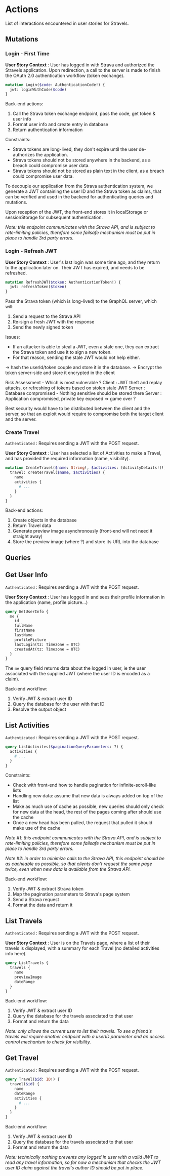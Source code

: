 # Actions

List of interactions encountered in user stories for Stravels.

## Mutations

### Login - First Time

**User Story Context** : User has logged in with Strava and authorized the
Stravels application. Upon redirection, a call to the server is made to finish
the OAuth 2.0 authentication workflow (token exchange).

```graphql
mutation Login($code: AuthenticationCode!) {
  jwt: loginWithCode($code)
}
```

Back-end actions:
1. Call the Strava token exchange endpoint, pass the code, get token & user info
2. Format user info and create entry in database
3. Return authentication information

Constraints:
* Strava tokens are long-lived, they don't expire until the user de-authorizes the application.
* Strava tokens should not be stored anywhere in the backend, as a breach could compromise user data.
* Strava tokens should not be stored as plain text in the client, as a breach could compromise user data.

To decouple our application from the Strava authentication system, we generate a
JWT containing the user ID and the Strava token as claims, that can be verified
and used in the backend for authenticating queries and mutations.

Upon reception of the JWT, the front-end stores it in localStorage or sessionStorage
for subsequent authentication.

*Note: this endpoint communicates with the Strava API, and is subject to rate-limiting policies, therefore some failsafe mechanism must be put in place to handle 3rd party errors.*

### Login - Refresh JWT

**User Story Context** : User's last login was some time ago, and they return to
the application later on. Their JWT has expired, and needs to be refreshed.

```graphql
mutation RefreshJWT($token: AuthenticationToken!) {
  jwt: refreshToken($token)
}
```

Pass the Strava token (which is long-lived) to the GraphQL server, which will:
1. Send a request to the Strava API
2. Re-sign a fresh JWT with the response
3. Send the newly signed token

Issues:
- If an attacker is able to steal a JWT, even a stale one, they can extract the Strava token and use it to sign a new token.
- For that reason, sending the stale JWT would not help either.

-> hash the userId/token couple and store it in the database.
-> Encrypt the token server-side and store it encrypted in the client

Risk Assessment - Which is most vulnerable ?
Client : JWT theft and replay attacks, or refreshing of tokens based on stolen stale JWT
Server : Database compromised - Nothing sensitive should be stored there
Server : Application compromised, private key exposed => game over ?

Best security would have to be distributed between the client and the server, so
that an exploit would require to compromise both the target client and the server.

### Create Travel

`Authenticated` : Requires sending a JWT with the POST request.

**User Story Context** : User has selected a list of Activities to make a Travel,
and has provided the required information (name, visibility).

```graphql
mutation CreateTravel($name: String!, $activities: [ActivityDetails!]!) {
  travel: createTravel($name, $activities) {
    name
    activities {
      # ...
    }
  }
}
```

Back-end actions:
1. Create objects in the database
2. Return Travel data
3. Generate preview image asynchronously (front-end will not need it straight away)
4. Store the preview image (where ?) and store its URL into the database

## Queries

## Get User Info

`Authenticated` : Requires sending a JWT with the POST request.

**User Story Context** : User has logged in and sees their profile information
in the application (name, profile picture...)

```graphql
query GetUserInfo {
  me {
    id
    fullName
    firstName
    lastName
    profilePicture
    lastLogin(tz: Timezone = UTC)
    createdAt(tz: Timezone = UTC)
  }
}
```

The `me` query field returns data about the logged in user, ie the user associated
with the supplied JWT (where the user ID is encoded as a claim).

Back-end workflow:
1. Verify JWT & extract user ID
2. Query the database for the user with that ID
3. Resolve the output object

## List Activities

`Authenticated` : Requires sending a JWT with the POST request.

```graphql
query ListActivites($paginationQueryParameters: ?) {
  activities {
    # ...
  }
}
```

Constraints:
* Check with front-end how to handle pagination for infinite-scroll-like lists
* Handling new data: assume that new data is always added on top of the list
* Make as much use of cache as possible, new queries should only check for new data at the head, the rest of the pages coming after should use the cache
* Once a new head has been pulled, the request that pulled it should make use of the cache

*Note #1: this endpoint communicates with the Strava API, and is subject to rate-limiting policies, therefore some failsafe mechanism must be put in place to handle 3rd party errors.*

*Note #2: in order to minimize calls to the Strava API, this endpoint should be as cacheable as possible, so that clients don't request the same page twice, even when new data is available from the Strava API.*

Back-end workflow:
1. Verify JWT & extract Strava token
2. Map the pagination parameters to Strava's page system
3. Send a Strava request
4. Format the data and return it

## List Travels

`Authenticated` : Requires sending a JWT with the POST request.

**User Story Context** : User is on the Travels page, where a list of their travels
is displayed, with a summary for each Travel (no detailed activities info here).

```graphql
query ListTravels {
  travels {
    name
    previewImage
    dateRange
  }
}
```

Back-end workflow:
1. Verify JWT & extract user ID
2. Query the database for the travels associated to that user
3. Format and return the data

*Note: only allows the current user to list their travels. To see a friend's travels will require another endpoint with a userID parameter and an access control mechanism to check for visibility.*

## Get Travel

`Authenticated` : Requires sending a JWT with the POST request.

```graphql
query Travel($id: ID!) {
  travel($id) {
    name
    dateRange
    activities {
      # ...
    }
  }
}
```

Back-end workflow:
1. Verify JWT & extract user ID
2. Query the database for the travels associated to that user
3. Format and return the data

*Note: technically nothing prevents any logged in user with a valid JWT to read any travel information, so for now a mechanism that checks the JWT user ID claim against the travel's author ID should be put in place.*
